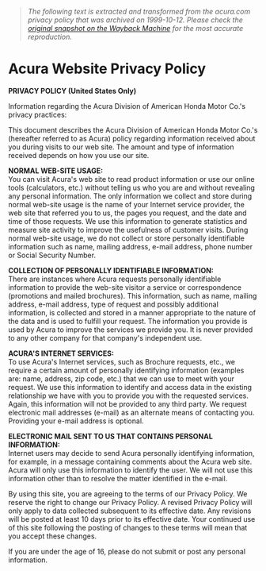 > *The following text is extracted and transformed from the acura.com privacy policy that was archived on 1999-10-12. Please check the [original snapshot on the Wayback Machine](https://web.archive.org/web/19991012034808id_/http%3A//acura.com/privacy.html) for the most accurate reproduction.*

# Acura Website Privacy Policy

**PRIVACY POLICY (United States Only)**

Information regarding the Acura Division of American Honda Motor Co.'s privacy practices: 

This document describes the Acura Division of American Honda Motor Co.'s (hereafter referred to as Acura) policy regarding information received about you during visits to our web site. The amount and type of information received depends on how you use our site. 

**NORMAL WEB-SITE USAGE:**  
You can visit Acura's web site to read product information or use our online tools (calculators, etc.) without telling us who you are and without revealing any personal information. The only information we collect and store during normal web-site usage is the name of your Internet service provider, the web site that referred you to us, the pages you request, and the date and time of those requests. We use this information to generate statistics and measure site activity to improve the usefulness of customer visits. During normal web-site usage, we do not collect or store personally identifiable information such as name, mailing address, e-mail address, phone number or Social Security Number. 

**COLLECTION OF PERSONALLY IDENTIFIABLE INFORMATION:**  
There are instances where Acura requests personally identifiable information to provide the web-site visitor a service or correspondence (promotions and mailed brochures). This information, such as name, mailing address, e-mail address, type of request and possibly additional information, is collected and stored in a manner appropriate to the nature of the data and is used to fulfill your request. The information you provide is used by Acura to improve the services we provide you. It is never provided to any other company for that company's independent use. 

**ACURA'S INTERNET SERVICES:**  
To use Acura's Internet services, such as Brochure requests, etc., we require a certain amount of personally identifying information (examples are: name, address, zip code, etc.) that we can use to meet with your request. We use this information to identify and access data in the existing relationship we have with you to provide you with the requested services. Again, this information will not be provided to any third party. We request electronic mail addresses (e-mail) as an alternate means of contacting you. Providing your e-mail address is optional. 

**ELECTRONIC MAIL SENT TO US THAT CONTAINS PERSONAL INFORMATION:**  
Internet users may decide to send Acura personally identifying information, for example, in a message containing comments about the Acura web site. Acura will only use this information to identify the user. We will not use this information other than to resolve the matter identified in the e-mail. 

By using this site, you are agreeing to the terms of our Privacy Policy. We reserve the right to change our Privacy Policy. A revised Privacy Policy will only apply to data collected subsequent to its effective date. Any revisions will be posted at least 10 days prior to its effective date. Your continued use of this site following the posting of changes to these terms will mean that you accept these changes. 

If you are under the age of 16, please do not submit or post any personal information. 
